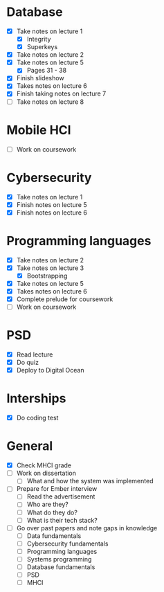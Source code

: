# Database
- [x] Take notes on lecture 1
	- [x] Integrity
	- [x] Superkeys
- [x] Take notes on lecture 2
- [x] Take notes on lecture 5
	- [x] Pages 31 - 38
- [x] Finish slideshow
- [x] Takes notes on lecture 6
- [x] Finish taking notes on lecture 7
- [ ] Take notes on lecture 8

# Mobile HCI
- [ ] Work on coursework
# Cybersecurity
- [x] Take notes on lecture 1
- [x] Finish notes on lecture 5
- [x] Finish notes on lecture 6

# Programming languages
- [x] Take notes on lecture 2
- [x] Take notes on lecture 3
	- [x] Bootstrapping
- [x] Take notes on lecture 5
- [x] Takes notes on lecture 6
- [x] Complete prelude for coursework
- [ ] Work on coursework

# PSD
- [x] Read lecture
- [x] Do quiz
- [x] Deploy to Digital Ocean

# Interships
- [x] Do coding test

# General
- [x] Check MHCI grade
- [ ] Work on dissertation
	- [ ] What and how the system was implemented
- [ ] Prepare for Ember interview
	- [ ] Read the advertisement
	- [ ] Who are they?
	- [ ] What do they do?
	- [ ] What is their tech stack?
- [ ] Go over past papers and note gaps in knowledge
	- [ ] Data fundamentals
	- [ ] Cybersecurity fundamentals
	- [ ] Programming languages
	- [ ] Systems programming
	- [ ] Database fundamentals
	- [ ] PSD
	- [ ] MHCI